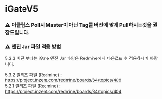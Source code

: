# iGateV5

### <span class="github-emoji" style="background-image: url(https://github.githubassets.com/images/icons/emoji/unicode/26a0.png?v8)" data-src="https://github.githubassets.com/images/icons/emoji/unicode/26a0.png?v8">⚠</span> **이클립스 Poll시 Master이 아닌 Tag를 버전에 맞게 Pull하시는것을 권장드립니다.** </br>

### <span class="github-emoji" style="background-image: url(https://github.githubassets.com/images/icons/emoji/unicode/26a0.png?v8)" data-src="https://github.githubassets.com/images/icons/emoji/unicode/26a0.png?v8">⚠</span> **엔진 Jar 파일 적용 방법** </br>
5.2.2 버전 부터는 iGate 엔진 Jar 파일은 Redmine에서 다운로드 후 적용하시기 바랍니다.</br>

5.3.2 릴리즈 파일 (Redmine) : https://project.inzent.com/redmine/boards/34/topics/406 </br>
5.2.1 릴리즈 파일 (Redmine) : https://project.inzent.com/redmine/boards/34/topics/404
